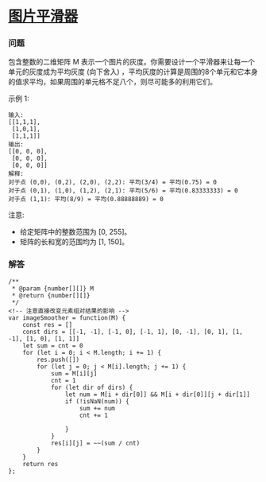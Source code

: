 # [图片平滑器](https://leetcode-cn.com/problems/image-smoother)

### 问题

包含整数的二维矩阵 M 表示一个图片的灰度。你需要设计一个平滑器来让每一个单元的灰度成为平均灰度 (向下舍入) ，平均灰度的计算是周围的8个单元和它本身的值求平均，如果周围的单元格不足八个，则尽可能多的利用它们。

示例 1:

```
输入:
[[1,1,1],
 [1,0,1],
 [1,1,1]]
输出:
[[0, 0, 0],
 [0, 0, 0],
 [0, 0, 0]]
解释:
对于点 (0,0), (0,2), (2,0), (2,2): 平均(3/4) = 平均(0.75) = 0
对于点 (0,1), (1,0), (1,2), (2,1): 平均(5/6) = 平均(0.83333333) = 0
对于点 (1,1): 平均(8/9) = 平均(0.88888889) = 0
```
注意:

* 给定矩阵中的整数范围为 [0, 255]。
* 矩阵的长和宽的范围均为 [1, 150]。


### 解答

```
/**
 * @param {number[][]} M
 * @return {number[][]}
 */
<!-- 注意直接改变元素组对结果的影响 -->
var imageSmoother = function(M) {
    const res = []
    const dirs = [[-1, -1], [-1, 0], [-1, 1], [0, -1], [0, 1], [1, -1], [1, 0], [1, 1]]
    let sum = cnt = 0
    for (let i = 0; i < M.length; i += 1) {
        res.push([])
        for (let j = 0; j < M[i].length; j += 1) {
            sum = M[i][j]
            cnt = 1
            for (let dir of dirs) {
                let num = M[i + dir[0]] && M[i + dir[0]][j + dir[1]]
                if (!isNaN(num)) {
                    sum += num
                    cnt += 1

                }
            }
            res[i][j] = ~~(sum / cnt)
        }
    }
    return res
};
```
